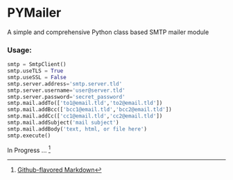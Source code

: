 # PYMailer

A simple and comprehensive Python class based SMTP mailer module


### Usage:

```python
smtp = SmtpClient()
smtp.useTLS = True
smtp.useSSL = False
smtp.server.address='smtp.server.tld'
smtp.server.username='user@server.tld'
smtp.server.password='secret_password'
smtp.mail.addTo(['to1@email.tld','to2@email.tld'])
smtp.mail.addBcc(['bcc1@email.tld','bcc2@email.tld'])
smtp.mail.addCc(['cc1@email.tld','cc2@email.tld'])
smtp.mail.addSubject('mail subject')
smtp.mail.addBody('text, html, or file here')
smtp.execute()
```

In Progress ... [^1]

[^1]: [Github-flavored Markdown](https://guides.github.com/features/mastering-markdown/)
